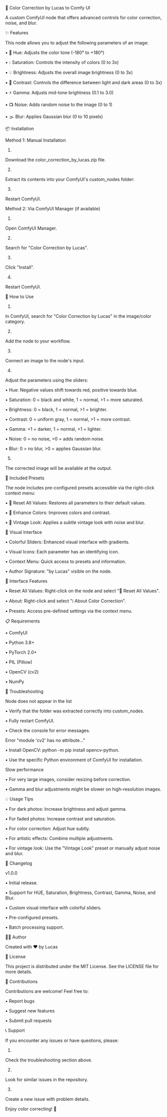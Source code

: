 🎨 Color Correction by Lucas to Comfy UI

A custom ComfyUI node that offers advanced controls for color correction, noise, and blur.

✨ Features

This node allows you to adjust the following parameters of an image:

•
🌈 Hue: Adjusts the color tone (-180° to +180°)

•
💧 Saturation: Controls the intensity of colors (0 to 3x)

•
💡 Brightness: Adjusts the overall image brightness (0 to 3x)

•
🔆 Contrast: Controls the difference between light and dark areas (0 to 3x)

•
⚡ Gamma: Adjusts mid-tone brightness (0.1 to 3.0)

•
📺 Noise: Adds random noise to the image (0 to 1)

•
🌫️ Blur: Applies Gaussian blur (0 to 10 pixels)

📦 Installation

Method 1: Manual Installation

1.
Download the color_correction_by_lucas.zip file.

2.
Extract its contents into your ComfyUI's custom_nodes folder:

3.
Restart ComfyUI.

Method 2: Via ComfyUI Manager (if available)

1.
Open ComfyUI Manager.

2.
Search for "Color Correction by Lucas".

3.
Click "Install".

4.
Restart ComfyUI.

🚀 How to Use

1.
In ComfyUI, search for "Color Correction by Lucas" in the image/color category.

2.
Add the node to your workflow.

3.
Connect an image to the node's input.

4.
Adjust the parameters using the sliders:

•
Hue: Negative values shift towards red, positive towards blue.

•
Saturation: 0 = black and white, 1 = normal, >1 = more saturated.

•
Brightness: 0 = black, 1 = normal, >1 = brighter.

•
Contrast: 0 = uniform gray, 1 = normal, >1 = more contrast.

•
Gamma: <1 = darker, 1 = normal, >1 = lighter.

•
Noise: 0 = no noise, >0 = adds random noise.

•
Blur: 0 = no blur, >0 = applies Gaussian blur.



5.
The corrected image will be available at the output.

🎯 Included Presets

The node includes pre-configured presets accessible via the right-click context menu:

•
🔄 Reset All Values: Restores all parameters to their default values.

•
🎯 Enhance Colors: Improves colors and contrast.

•
🌙 Vintage Look: Applies a subtle vintage look with noise and blur.

🎨 Visual Interface

•
Colorful Sliders: Enhanced visual interface with gradients.

•
Visual Icons: Each parameter has an identifying icon.

•
Context Menu: Quick access to presets and information.

•
Author Signature: "by Lucas" visible on the node.

🔧 Interface Features

•
Reset All Values: Right-click on the node and select "🔄 Reset All Values".

•
About: Right-click and select "ℹ️ About Color Correction".

•
Presets: Access pre-defined settings via the context menu.

📋 Requirements

•
ComfyUI

•
Python 3.8+

•
PyTorch 2.0+

•
PIL (Pillow)

•
OpenCV (cv2)

•
NumPy

🐛 Troubleshooting

Node does not appear in the list

•
Verify that the folder was extracted correctly into custom_nodes.

•
Fully restart ComfyUI.

•
Check the console for error messages.

Error "module 'cv2' has no attribute..."

•
Install OpenCV: python -m pip install opencv-python.

•
Use the specific Python environment of ComfyUI for installation.

Slow performance

•
For very large images, consider resizing before correction.

•
Gamma and blur adjustments might be slower on high-resolution images.

💡 Usage Tips

•
For dark photos: Increase brightness and adjust gamma.

•
For faded photos: Increase contrast and saturation.

•
For color correction: Adjust hue subtly.

•
For artistic effects: Combine multiple adjustments.

•
For vintage look: Use the "Vintage Look" preset or manually adjust noise and blur.

📝 Changelog

v1.0.0

•
Initial release.

•
Support for HUE, Saturation, Brightness, Contrast, Gamma, Noise, and Blur.

•
Custom visual interface with colorful sliders.

•
Pre-configured presets.

•
Batch processing support.

👨‍💻 Author

Created with ❤️ by Lucas

📄 License

This project is distributed under the MIT License. See the LICENSE file for more details.

🤝 Contributions

Contributions are welcome! Feel free to:

•
Report bugs

•
Suggest new features

•
Submit pull requests

📞 Support

If you encounter any issues or have questions, please:

1.
Check the troubleshooting section above.

2.
Look for similar issues in the repository.

3.
Create a new issue with problem details.





Enjoy color correcting! 🎨

